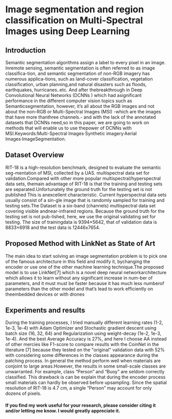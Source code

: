 # Image segmentation and region classification on Multi-Spectral Images using Deep Learning

## Introduction

Semantic segmentation algorithms assign a label to every pixel in an image. Inremote sensing, semantic segmentation is often referred to as image classifica-tion,  and  semantic  segmentation  of  non-RGB  imagery  has  numerous  applica-tions, such as land-cover classification, vegetation classification, urban planning,and natural disasters such as floods, earthquakes, hurricanes..etc. And after thebreakthrough in Deep Convolutional Neural Networks (DCNNs ) which had asignificant performance in the different computer vision topics such as Semanticsegmentation, however, it’s all about the RGB images and not about the non-RGB or Multi-Spectral Images (MSI) -which are the images that have more thanthree channels.- and with the lack of the annotated datasets that DCNNs need,so in this paper, we are going to work on methods that will enable us to use thepower of DCNNs with MSI.Keywords:Multi-Spectral Images·Synthetic imagery·Aerial Images·ImageSegmentation.

## Dataset Overview

RIT-18 is a high-resolution benchmark, designed to evaluate the semantic seg-mentation  of  MSI,  collected  by  a  UAS.  multispectral  data  set  for  validation.Compared with other more popular multispectral/hyperspectral data sets, themain advantage of RIT-18 is that the training and testing sets are separated.Unfortunately the ground truth for the testing set is not published This is anexcellent characteristic. Current hyperspectral data sets usually consist of a sin-gle image that is randomly sampled for training and testing sets.The Dataset is a six-band (channels) multispectral data set covering visible andnear-infrared regions. Because the ground truth for the testing set is not pub-lished, here, we use the original validating set for testing. The size of trainingdata  is  9394×5642,  that  of  validation  data  is  8833×6918  and  the  test  data  is 12446x7654.

## Proposed Method with LinkNet as State of Art

The main idea to start solving an image segmentation problem is to pick one of the famous architecture in this field and modify it, bychanging the encoder or use one of the other machine learning technique.The proposed model is to use LinkNet[7] which is a novel deep neural networkarchitecture  which  allows  it  to  learn  without  any  significant  increase  in  num-ber of parameters, and it must must be faster because it has much less numberof parameters than the other model and that’s lead to work efficiently on theembedded devices or with drones

## Experiments and results

During the training processes, I tried manually different learning rates (1-2, 1e-3, 1e-4) with Adam Optimizer and Stochastic gradient descent using batch size (16, 32, 64) and Regularization using weight-decay (1e-2, 1e-3, 1e-4). And the best Average Accuracy is 27%, and here I choose AA instead of other mercies like F1-score to compare results with the CoinNet in the literature [7] because they tested on the "original" validation data with 52% with considering some differences in the classes appearance during the patching process.
In general the method perform well when materials are conjoint to large areas.However, the results in some small-scale classes are unwarranted. For example, class “Person” and “Buoy” are seldom correctly classified. This drawback is can be explain that during the encoder process small materials can hardly be observed before upsampling. Since the spatial resolution of RIT-18 is 4.7 cm, a single “Person” may account for only dozens of pixels.

#### If you find my work useful for your research, please consider citing it and/or letting me know. I would greatly appreciate it.